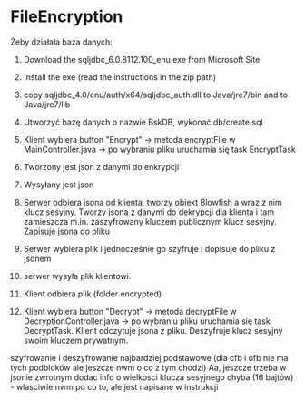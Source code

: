 # FileEncryption

Żeby działała baza danych:
1. Download the sqljdbc_6.0.8112.100_enu.exe from Microsoft Site
2. Install the exe (read the instructions in the zip path)
3. copy sqljdbc_4.0/enu/auth/x64/sqljdbc_auth.dll to
	Java/jre7/bin and to
	Java/jre7/lib
4. Utworzyć bazę danych o nazwie BskDB, wykonać db/create.sql

1. Klient wybiera button "Encrypt" -> metoda encryptFile w MainController.java -> po wybraniu pliku uruchamia się task EncryptTask
2. Tworzony jest json z danymi do enkrypcji
3. Wysyłany jest json 
4. Serwer odbiera jsona od klienta, tworzy obiekt Blowfish a wraz z nim klucz sesyjny. Tworzy jsona z danymi do dekrypcji dla klienta i tam zamieszcza m.in. zaszyfrowany kluczem publicznym klucz sesyjny. Zapisuje jsona do pliku
5. Serwer wybiera plik i jednocześnie go szyfruje i dopisuje do pliku z jsonem
6. serwer wysyła plik klientowi.
7. Klient odbiera plik (folder encrypted)
8. Klient wybiera button "Decrypt" -> metoda decryptFile w DecryptionController.java -> po wybraniu pliku uruchamia się task DecryptTask. Klient odczytuje jsona z pliku. Deszyfruje klucz sesyjny swoim kluczem prywatnym.

szyfrowanie i deszyfrowanie najbardziej podstawowe (dla cfb i ofb nie ma tych podbloków ale jeszcze nwm o co z tym chodzi)
Aa, jeszcze trzeba w jsonie zwrotnym dodac info o wielkosci klucza sesyjnego chyba (16 bajtów) - wlasciwie nwm po co to, ale jest napisane w instrukcji
